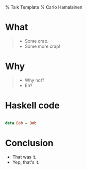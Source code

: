 % Talk Template
% Carlo Hamalainen

# What

> - Some crap.
> - Some more crap!
 
# Why

> - Why not?
> - Eh?

# Haskell code

```haskell

data Bob = Bob
```

# Conclusion

- That was it.
- Yep, that's it.

